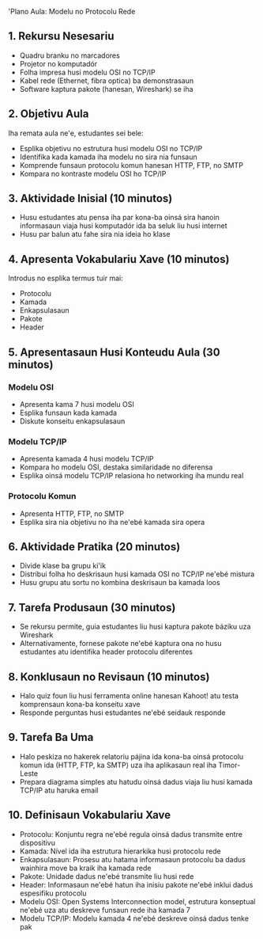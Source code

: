 'Plano Aula: Modelu no Protocolu Rede

## 1. Rekursu Nesesariu

- Quadru branku no marcadores
- Projetor no komputadór
- Folha impresa husi modelu OSI no TCP/IP
- Kabel rede (Ethernet, fibra optica) ba demonstrasaun
- Software kaptura pakote (hanesan, Wireshark) se iha

## 2. Objetivu Aula

Iha remata aula ne'e, estudantes sei bele:
- Esplika objetivu no estrutura husi modelu OSI no TCP/IP
- Identifika kada kamada iha modelu no sira nia funsaun
- Komprende funsaun protocolu komun hanesan HTTP, FTP, no SMTP
- Kompara no kontraste modelu OSI ho TCP/IP

## 3. Aktividade Inisial (10 minutos)

- Husu estudantes atu pensa iha par kona-ba oinsá sira hanoin informasaun viaja husi komputadór ida ba seluk liu husi internet
- Husu par balun atu fahe sira nia ideia ho klase

## 4. Apresenta Vokabulariu Xave (10 minutos)

Introdus no esplika termus tuir mai:
- Protocolu
- Kamada
- Enkapsulasaun
- Pakote
- Header

## 5. Apresentasaun Husi Konteudu Aula (30 minutos)

### Modelu OSI
- Apresenta kama 7 husi modelu OSI
- Esplika funsaun kada kamada
- Diskute konseitu enkapsulasaun

### Modelu TCP/IP
- Apresenta kamada 4 husi modelu TCP/IP
- Kompara ho modelu OSI, destaka similaridade no diferensa
- Esplika oinsá modelu TCP/IP relasiona ho networking iha mundu real

### Protocolu Komun
- Apresenta HTTP, FTP, no SMTP
- Esplika sira nia objetivu no iha ne'ebé kamada sira opera

## 6. Aktividade Pratika (20 minutos)

- Divide klase ba grupu ki'ik
- Distribui folha ho deskrisaun husi kamada OSI no TCP/IP ne'ebé mistura
- Husu grupu atu sortu no kombina deskrisaun ba kamada loos

## 7. Tarefa Produsaun (30 minutos)

- Se rekursu permite, guia estudantes liu husi kaptura pakote báziku uza Wireshark
- Alternativamente, fornese pakote ne'ebé kaptura ona no husu estudantes atu identifika header protocolu diferentes 

## 8. Konklusaun no Revisaun (10 minutos)

- Halo quiz foun liu husi ferramenta online hanesan Kahoot! atu testa komprensaun kona-ba konseitu xave
- Responde perguntas husi estudantes ne'ebé seidauk responde

## 9. Tarefa Ba Uma

- Halo peskiza no hakerek relatoriu pájina ida kona-ba oinsá protocolu komun ida (HTTP, FTP, ka SMTP) uza iha aplikasaun real iha Timor-Leste
- Prepara diagrama simples atu hatudu oinsá dadus viaja liu husi kamada TCP/IP atu haruka email

## 10. Definisaun Vokabulariu Xave

- Protocolu: Konjuntu regra ne'ebé regula oinsá dadus transmite entre dispositivu
- Kamada: Nível ida iha estrutura hierarkika husi protocolu rede
- Enkapsulasaun: Prosesu atu hatama informasaun protocolu ba dadus wainhira move ba kraik iha kamada rede
- Pakote: Unidade dadus ne'ebé transmite liu husi rede
- Header: Informasaun ne'ebé hatun iha inisiu pakote ne'ebé inklui dadus espesifiku protocolu
- Modelu OSI: Open Systems Interconnection model, estrutura konseptual ne'ebé uza atu deskreve funsaun rede iha kamada 7
- Modelu TCP/IP: Modelu kamada 4 ne'ebé deskreve oinsá dadus tenke pak